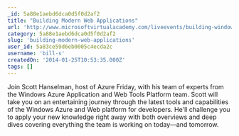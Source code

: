 ```yaml
---
_id: 5a88e1aebd6dca0d5f0d2af2
title: "Building Modern Web Applications"
url: 'http://www.microsoftvirtualacademy.com/liveevents/building-windows-azure-applications-jump-start#?fbid=vgG6nxj27Pm'
category: 5a88e1aebd6dca0d5f0d2af2
slug: 'building-modern-web-applications'
user_id: 5a83ce59d6eb0005c4ecda2c
username: 'bill-s'
createdOn: '2014-01-25T10:53:35.000Z'
tags: []
---
```


Join Scott Hanselman, host of Azure Friday, with his team of experts from the Windows Azure Application and Web Tools Platform team. Scott will take you on an entertaining journey through the latest tools and capabilities of the Windows Azure and Web platform for developers. He'll challenge you to apply your new knowledge right away with both overviews and deep dives covering everything the team is working on today—and tomorrow.
